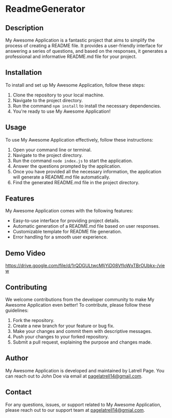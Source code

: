 # ReadmeGenerator

## Description
My Awesome Application is a fantastic project that aims to simplify the process of creating a README file. It provides a user-friendly interface for answering a series of questions, and based on the responses, it generates a professional and informative README.md file for your project.

## Installation
To install and set up My Awesome Application, follow these steps:

1. Clone the repository to your local machine.
2. Navigate to the project directory.
3. Run the command `npm install` to install the necessary dependencies.
4. You're ready to use My Awesome Application!

## Usage
To use My Awesome Application effectively, follow these instructions:

1. Open your command line or terminal.
2. Navigate to the project directory.
3. Run the command `node index.js` to start the application.
4. Answer the questions prompted by the application.
5. Once you have provided all the necessary information, the application will generate a README.md file automatically.
6. Find the generated README.md file in the project directory.

## Features
My Awesome Application comes with the following features:

- Easy-to-use interface for providing project details.
- Automatic generation of a README.md file based on user responses.
- Customizable template for README file generation.
- Error handling for a smooth user experience.

## Demo Video
https://drive.google.com/file/d/1rQDGULtwcMIjYiD08VfIoWxTBrOUbkx-/view


## Contributing
We welcome contributions from the developer community to make My Awesome Application even better! To contribute, please follow these guidelines:

1. Fork the repository.
2. Create a new branch for your feature or bug fix.
3. Make your changes and commit them with descriptive messages.
4. Push your changes to your forked repository.
5. Submit a pull request, explaining the purpose and changes made.

## Author
My Awesome Application is developed and maintained by Latrell Page. You can reach out to John Doe via email at pagelatrell14@gmail.com.

## Contact
For any questions, issues, or support related to My Awesome Application, please reach out to our support team at pagelatrell14@gmial.com.
